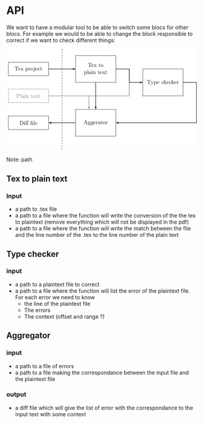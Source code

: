 
# API

We want to have a modular tool to be able to switch some blocs for other blocs. For example we would to be able to change the block responsible to correct if we want to check different things:

![Schematic bloc](images/bloc.png)

Note: path 

## Tex to plain text
### Input
- a path to .tex file
- a path to a file where the function will write the conversion of the the tex to plaintext (remove everything which will not be displayed in the pdf)
- a path to a file where the function will write the match between the file and the line number of the .tex to the line number of the plain text

## Type checker
### input
- a path to a plaintext file to correct
- a path to a file where the function will list the error of the plaintext file. For each error we need to know 
  - the line of the plaintext file
  - The errors
  - The context (offset and range ?)
## Aggregator
### input
- a path to a file of errors
- a path to a file making the correspondance between the input file and the plaintext file
### output
- a diff file which will give the list of error with the correspondance to the input text with some context
